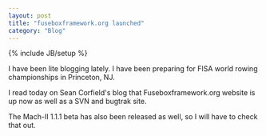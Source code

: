 ```yaml
---
layout: post
title: "fuseboxframework.org launched"
category: "Blog"
---
```

{% include JB/setup %}

I have been lite blogging lately. I have been preparing for FISA world rowing championships in Princeton, NJ.

I read today on Sean Corfield's blog that Fuseboxframework.org website is up now as well as a SVN and bugtrak site.

The Mach-II 1.1.1 beta has also been released as well, so I will have to check that out.